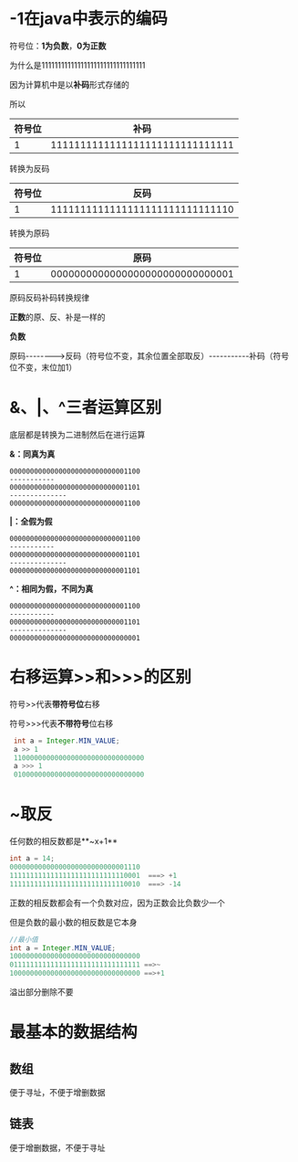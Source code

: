 # -1在java中表示的编码

符号位：**1为负数**，**0为正数**

为什么是11111111111111111111111111111111

因为计算机中是以**补码**形式存储的

所以

| 符号位 | 补码                            |
| ------ | ------------------------------- |
| 1      | 1111111111111111111111111111111 |

转换为反码

| 符号位 | 反码                            |
| ------ | ------------------------------- |
| 1      | 1111111111111111111111111111110 |

转换为原码

| 符号位 | 原码                            |
| ------ | ------------------------------- |
| 1      | 0000000000000000000000000000001 |

原码反码补码转换规律

**正数**的原、反、补是一样的

**负数**

原码-------->反码（符号位不变，其余位置全部取反）-----------补码（符号位不变，末位加1）

# &、|、^三者运算区别

底层都是转换为二进制然后在进行运算

**&：同真为真**

```
00000000000000000000000000001100
-----------
00000000000000000000000000001101
--------------
00000000000000000000000000001100
```

**|：全假为假**

```
00000000000000000000000000001100
-----------
00000000000000000000000000001101
--------------
00000000000000000000000000001101
```

**^：相同为假，不同为真**

```
00000000000000000000000000001100
-----------
00000000000000000000000000001101
--------------
00000000000000000000000000000001
```

# 右移运算>>和>>>的区别

符号>>代表**带符号位**右移

符号>>>代表**不带符号**位右移

```java
 int a = Integer.MIN_VALUE;
 a >> 1
 11000000000000000000000000000000
 a >>> 1
 01000000000000000000000000000000
```

# ~取反

任何数的相反数都是**~x+1**

```java
int a = 14;
00000000000000000000000000001110
11111111111111111111111111110001  ===> +1
11111111111111111111111111110010  ===> -14
```

正数的相反数都会有一个负数对应，因为正数会比负数少一个

但是负数的最小数的相反数是它本身

```java
//最小值
int a = Integer.MIN_VALUE;
10000000000000000000000000000000
01111111111111111111111111111111 ==>~
10000000000000000000000000000000 ==>+1
```

溢出部分删除不要

# 最基本的数据结构

## 数组

便于寻址，不便于增删数据

## 链表

便于增删数据，不便于寻址





